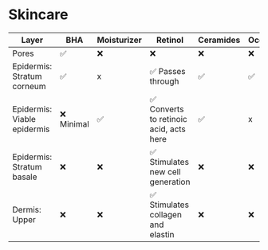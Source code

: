 # Skincare

| Layer | BHA | Moisturizer | Retinol | Ceramides | Occlusives |
| --- | --- | --- | --- | --- | --- |
| Pores | ✅ | ❌ | ❌ | ❌ | ❌ |
| Epidermis: Stratum corneum  | ✅ | x | ✅ Passes through | ✅ | ✅ |
| Epidermis: Viable epidermis | ❌ Minimal | ✅  | ✅ Converts to retinoic acid, acts here | ✅ | x |
| Epidermis: Stratum basale | ❌ | ❌ | ✅ Stimulates new cell generation | ❌ | ❌ |
| Dermis: Upper | ❌ | ❌ | ✅ Stimulates collagen and elastin | ❌ | ❌ |
